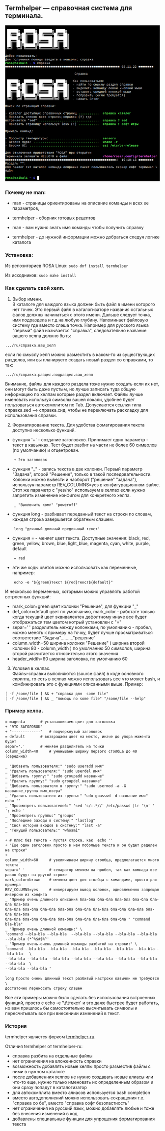 ## Termhelper — справочная система для терминала. 

![""](img/2022-11-02_19-18.png "")

### Почему не man:
- man - страницы ориентированы на описание команды и всех ее параметров,
- termhelper - сборник готовых рецептов

- man - вам нужно знать имя команды чтобы получить справку
- termhelper - до нужной информации можно добраться следуя логике каталога

### Установка:

Из репозиториев ROSA Linux: `sudo dnf install termhelper`

Из исходников: `sudo make install`

### Как сделать свой хелп.   
1. Выбор имени.   
	В каталоге для каждого языка должен быть файл в имени которого нет точек. Это первый файл в каталогизаторе
названия остальных фалов должны начинаться с этого имени. Дальше следует точка, имя подраздела и т.д на любую глубину.
Напоминает файловую систему где вместо слэша точка.
Например для русского языка "первый" файл называется "справка", следовательно название вашего хелпа должно быть:   
```
.../ru/справка.ваш_хелп
```
если по смыслу хелп можно разместить в каком-то из существующих разделов, или вы планируете создать новый раздел 
со справками, то так:   
```
.../ru/справка.раздел.подраздел.ваш_хелп
```
Внимание, файлы для каждого раздела тоже нужно создать если их нет, они могут быть даже пустым, 
но лучше записать туда общую информацию по хелпам которые раздел включает.
Файлы лучше именовать используя символы вашей локали, удобнее будет пользоваться автокомплитом по Tab. 
Допускаются ссылки типа справка.sed --> справка.сид, чтобы не переключать раскладку для использования справки.  

2. Форматирование текста.
Для удобства фоматирования текста доступно несколько функций.
- функция '+' - создание заголовков. Принимает один параметр - текст в кавычках. Тест будет разбит на части
не более 60 символов (по умолчанию) и отцентрован.
```
    + Это заголовок
```   
- функция "_" - запись текста в две колонки. Первый параметр "Задача", второй "Решение", только в такой последовательности.
Колонки можно вывести и наоборот ("решение" "задача"), используя параметр REV_COLUMNS=yes в конфигурационном файле. 
Этот же параметр с "yes/no" используем в хелпах если нужно запретить изменение конфигом для конкретного хелпа.
```
    _ "Выключить комп" "poweroff"
```
- функция long - разбивает переданный текст на строки по словам, каждая строка завершается обратным слэшем.
```
	long "длинный длинный предлинный текст"
```
- функция = - меняет цвет текста. Доступные значения: black, red, green, yellow, brown, blue, light_blue, magenta,
cyan, white, purple, default
```
	= red
```
- эти же коды цветов можно использовать как переменные, например: 
```
    echo -e "${green}текст ${red}текст${default}"
``` 
И несколько переменных, которыми можно управлять работой встроенных функций:
- mark_color=green    цвет колонки "Решение", для функции "_"     
- def_color=default   цвет по умолчанию, mark_color - работате только когда текущий цвет эквивалентен дефолтному
иначе все будет отображаться тем цветом котрый установлен с "="    
- separ=' '	      разделитель между колонками, по умолчанию - пробел, можно менять к примеру на точку, 
будет лучше просматриваться соответствие "Задача".........."решение"     
- column_width=50	ширина колонки "Решение" ( ширина второй колонки 80 - column_width ) 
по умолчанию 50 символов, ширина второй расчитается относительно этого значения  
- header_width=60	ширина заголовка, по умолчанию 60  

3. Условия в хелпах.   
Файлы-справки выполняются (source файл) в коде основного скрипта, то есть в хелпах можно использовать все что
может bash, и комбинировать это с функциями описанными выше. Пример:   
```
[ -f /some/file ] && + "справка для  some file"
[ -f /some/file ] && _ "помощь по some file" "/some/file --help"
```

### Пример хелпа.   
```
= magenta 		# устанавливаем цвет для заголовка
+ "ЭТО ЗАГОЛОВОК"
+ "-------------" 	# подчеркнутый заголовок
= default		# возвращаем цвет на место, иначе до упора мажента будет
separ='.'		# меняем разделитель на точки
column_width=40		# уменьшаем ширину первого столбца до 40 (середина)

_ "Добавить пользователя:" "sudo useradd имя"
_ "Удалить пользователя:" "sudo userdel имя"
_ "Добавить группу:" "sudo groupadd название"
_ "Удалить группу:" "sudo groupdel название"
_ "Добавить пользователя в группу:" "sudo usermod -a -G название_группы имя_юзера"
_ "Удалить пользователя из группы:" "udo gpasswd -d название имя"
echo ''
_ "Просмотреть пользователей:" 'sed 's/:.*//' /etc/passwd |tr '\n' ' '; echo '
_ "Просмотреть группы:" "groups"
_ "Последние заходы в систему:" "lastlog"
_ "Своя история входов в систему:" "last -a"
_ "Текущий пользователь:" "whoami"

+ # плюс без текста - пустая строка, как  echo '' 
+ "Еще один заголовок просто в нем побольше текста и он будет раделен на строки"
+
column_width=60 	# увеличиваем ширину столбца, предполагается много текста
separ=' '       	# сепаратор меняем на пробел, так как комнады все равно будут на другой строке
mark_color=brown	# меняем цвет для столбца с командами, просто для примера
REV_COLUMNS=yes 	# инвертируем вывод колонок, одновлеменно запрещая инверсию из конфига
_ "Пример очень длинного описания бла-бла бла-бла бла-бла бла-бла бла-бла бла-бла 
бла-бла бла-бла бла-бла бла-бла бла-бла бла-бла бла-бла бла-бла бла-бла бла-бла 
бла-бла бла-бла бла-бла бла-бла бла-бла бла-бла бла-бла " "command bla-bla"
_ "Пример очень длинной команды:" \
'command --bla-bla --bla-bla  --bla-bla --bla-bla --bla-bla --bla-bla --bla-bla (*^%$#$%^' 
_ "Пример очень-очень длинной команды разбитой на строки:" \
'command --bla-bla --bla-bla --bla-bla --bla-bla --bla-bla --bla-bla --bla-bla   \
--bla-bla --bla-bla --bla-bla --bla-bla --bla-bla --bla-bla --bla-bla --bla-bla  \
--bla-bla --bla-bla ' 

long Просто очень длинный текст разбитый настроки кавычки не требуются \
достаточно переносить строку слэшем
```
Все эти примеры можно было сделать без использования встроенных функций, просто с 
echo -e '\t\tтекст' и это даже быстрее будет работать, но вам пришлось бы 
самостоятельно высчитывать символы и пересчитывать все при внесениии изменений в текст.


### История

termhelper является форком [termhelper-ru](https://abf.io/survolog/termhelper-ru).

Отличия termhelper от termhelper-ru:

- справка разбита на отдельные файлы
- нет ограничения на вложенность справки
- возможность добавлять новые хелпы просто разместив файлы с ними в нужном каталоге
- после добавленния хелпов не нужно создавать новые алиасы или что-то еще, нужно только
именовать их определенным образом и они сразу попадут в каталогизатор
- для автокомплита вместо алиасов используется bash completion
- вместо автодополнений можно использовать сокращения т.е. "справка co бе", 
  вместо "справка софт безопастность"
- нет ограничения на русский язык, можно добавлять любые и тоже без внесения изменений в код
- добавлены специальные функции для упрощения форматирования текста

